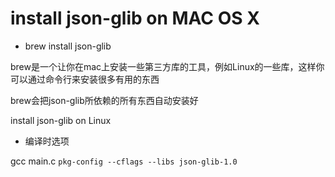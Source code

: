 install json-glib on MAC OS X
========

* brew install json-glib

brew是一个让你在mac上安装一些第三方库的工具，例如Linux的一些库，这样你可以通过命令行来安装很多有用的东西

brew会把json-glib所依赖的所有东西自动安装好

install json-glib on Linux
* 编译时选项

gcc main.c `pkg-config --cflags --libs json-glib-1.0`
